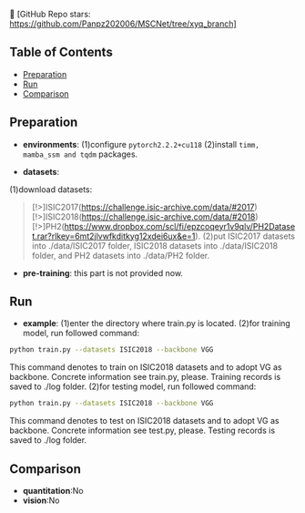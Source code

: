 👋 [GitHub Repo stars: https://github.com/Panpz202006/MSCNet/tree/xyq_branch]

## Table of Contents

- [Preparation](#Preparation)
- [Run](#Run)
- [Comparison](#Comparison)


## Preparation

- **environments**: 
(1)configure `pytorch2.2.2+cu118` 
(2)install `timm, mamba_ssm and tqdm` packages.


- **datasets**: 

(1)download datasets:
> [!>]ISIC2017(https://challenge.isic-archive.com/data/#2017)
> [!>]ISIC2018(https://challenge.isic-archive.com/data/#2018)
> [!>]PH2(https://www.dropbox.com/scl/fi/epzcoqeyr1v9qlv/PH2Dataset.rar?rlkey=6mt2jlvwfkditkyg12xdei6ux&e=1). 
(2)put ISIC2017 datasets into ./data/ISIC2017 folder, ISIC2018 datasets into ./data/ISIC2018 folder, and PH2 datasets into ./data/PH2 folder.

- **pre-training**: this part is not provided now.

## Run

- **example**:
(1)enter the directory where train.py is located. 
(2)for training model, run followed command:
```bash
python train.py --datasets ISIC2018 --backbone VGG
```
This command denotes to train on ISIC2018 datasets and to adopt VG as backbone. Concrete information see train.py, please. Training records is saved to ./log folder. 
(2)for testing model, run followed command:
```bash
python train.py --datasets ISIC2018 --backbone VGG
```
This command denotes to test on ISIC2018 datasets and to adopt VG as backbone. Concrete information see test.py, please. Testing records is saved to ./log folder.


## Comparison

- **quantitation**:No
- **vision**:No
